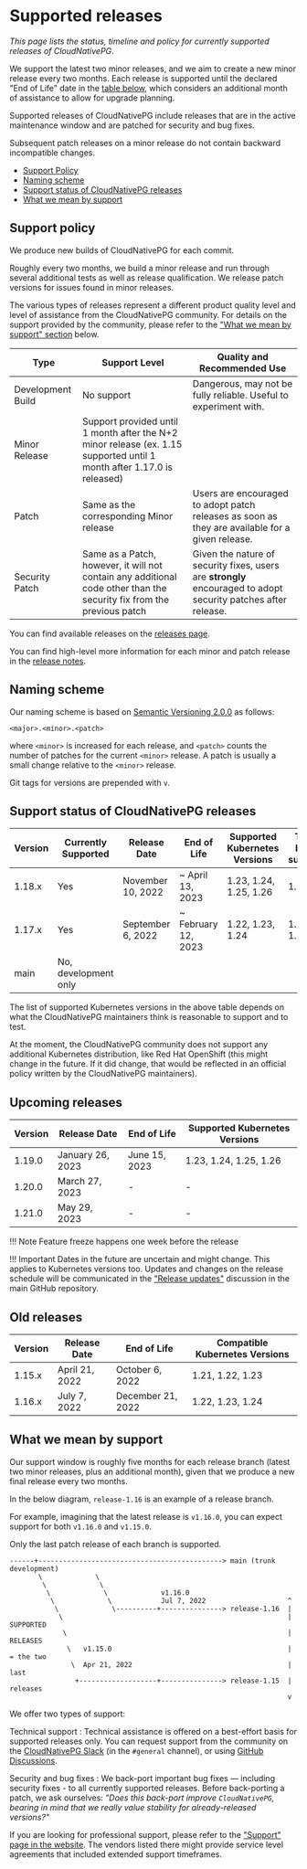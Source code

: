 # Supported releases

<!-- Inspired by https://github.com/istio/istio.io/blob/933b896c/content/en/docs/releases/supported-releases/index.md -->
<!-- Inspired by https://github.com/cert-manager/website/blob/009c5e41/content/docs/installation/supported-releases.md -->

*This page lists the status, timeline and policy for currently supported
releases of CloudNativePG*.

We support the latest two minor releases, and we aim to create a new minor
release every two months. Each release is supported until the declared
"End of Life" date in the [table below](#support-status-of-cloudnativepg-releases),
which considers an additional month of assistance to allow for upgrade
planning.

Supported releases of CloudNativePG include releases that are in the active
maintenance window and are patched for security and bug fixes.

Subsequent patch releases on a minor release do not contain backward
incompatible changes.

* [Support Policy](#support-policy)
* [Naming scheme](#naming-scheme)
* [Support status of CloudNativePG releases](#support-status-of-cloudnativepg-releases)
* [What we mean by support](#what-we-mean-by-support)

## Support policy

We produce new builds of CloudNativePG for each commit.

Roughly every two months, we build a minor release and run through several
additional tests as well as release qualification. We release patch versions
for issues found in minor releases.

The various types of releases represent a different product quality level and
level of assistance from the CloudNativePG community.
For details on the support provided by the community, please refer to the
["What we mean by support" section](#what-we-mean-by-support) below.

| Type              | Support Level                                                                                                         | Quality and Recommended Use                                                                                    |
|-------------------|-----------------------------------------------------------------------------------------------------------------------|----------------------------------------------------------------------------------------------------------------|
| Development Build | No support                                                                                                            | Dangerous, may not be fully reliable. Useful to experiment with.                                               |
| Minor Release     | Support provided until 1 month after the N+2 minor release (ex. 1.15 supported until 1 month after 1.17.0 is released)|
| Patch             | Same as the corresponding Minor release                                                                               | Users are encouraged to adopt patch releases as soon as they are available for a given release.                |
| Security Patch    | Same as a Patch, however, it will not contain any additional code other than the security fix from the previous patch | Given the nature of security fixes, users are **strongly** encouraged to adopt security patches after release. |

You can find available releases on the [releases page](https://github.com/cloudnative-pg/cloudnative-pg/releases).

You can find high-level more information for each minor and patch release in the [release notes](release_notes.md).

## Naming scheme

Our naming scheme is based on [Semantic Versioning 2.0.0](https://semver.org/)
as follows:

```
<major>.<minor>.<patch>
```

where `<minor>` is increased for each release, and `<patch>` counts the number of patches for the
current `<minor>` release. A patch is usually a small change relative to the `<minor>` release.

Git tags for versions are prepended with `v`.

## Support status of CloudNativePG releases

| Version         | Currently Supported  | Release Date      | End of Life              | Supported Kubernetes Versions | Tested, but not supported |
|-----------------|----------------------|-------------------|--------------------------|-------------------------------|---------------------------|
| 1.18.x          | Yes                  | November 10, 2022 | ~ April 13, 2023         | 1.23, 1.24, 1.25, 1.26        | 1.22                      |
| 1.17.x          | Yes                  | September 6, 2022 | ~ February 12, 2023      | 1.22, 1.23, 1.24              | 1.19, 1.20, 1.21          |
| main            | No, development only |                   |                          |                               |                           |

The list of supported Kubernetes versions in the above table depends on what
the CloudNativePG maintainers think is reasonable to support and to test.

At the moment, the CloudNativePG community does not support any additional
Kubernetes distribution, like Red Hat OpenShift (this might change in the
future. If it did change, that would be reflected in an official policy written
by the CloudNativePG maintainers).

## Upcoming releases

| Version         | Release Date     | End of Life               | Supported Kubernetes Versions |
|-----------------|------------------|---------------------------|-------------------------------|
| 1.19.0          | January 26, 2023 | June 15, 2023             | 1.23, 1.24, 1.25, 1.26        |
| 1.20.0          | March 27, 2023   | -                         | -                             |
| 1.21.0          | May 29, 2023     | -                         | -                             |

!!! Note
    Feature freeze happens one week before the release

!!! Important
    Dates in the future are uncertain and might change. This applies to Kubernetes versions too.
    Updates and changes on the release schedule will be communicated in the
    ["Release updates"](https://github.com/cloudnative-pg/cloudnative-pg/discussions/categories/release-updates)
    discussion in the main GitHub repository.

## Old releases

| Version         | Release Date      | End of Life              | Compatible Kubernetes Versions |
|-----------------|-------------------|--------------------------|--------------------------------|
| 1.15.x          | April 21, 2022    | October 6, 2022          | 1.21, 1.22, 1.23               |
| 1.16.x          | July 7, 2022      | December 21, 2022      | 1.22, 1.23, 1.24              |


## What we mean by support

Our support window is roughly five months for each release branch (latest two
minor releases, plus an additional month), given that we produce a new final
release every two months.

In the below diagram, `release-1.16` is an example of a release branch.

For example, imagining that the latest release is `v1.16.0`, you can expect
support for both `v1.16.0` and `v1.15.0`.

Only the last patch release of each branch is supported.

```diagram
------+---------------------------------------------> main (trunk development)
       \             \
        \             \
         \             \             v1.16.0
          \             \            Jul 7, 2022                    ^
           \             \----------+---------------> release-1.16  |
            \                                                       | SUPPORTED
             \                                                      | RELEASES
              \   v1.15.0                                           | = the two
               \  Apr 21, 2022                                      |   last
                +-------------------+---------------> release-1.15  |   releases
                                                                    v
```

We offer two types of support:

Technical support
:   Technical assistance is offered on a best-effort basis for supported
    releases only. You can request support from the community on the
    [CloudNativePG Slack](https://cloudnativepg.slack.com/) (in the `#general` channel),
    or using [GitHub Discussions](https://github.com/cloudnative-pg/cloudnative-pg/discussions).

Security and bug fixes
:   We back-port important bug fixes — including security fixes - to all
    currently supported releases. Before back-porting a patch, we ask ourselves:
    *"Does this back-port improve `CloudNativePG`, bearing in mind that we really
    value stability for already-released versions?"*

If you are looking for professional support, please refer to the
["Support" page in the website](https://cloudnative-pg.io/support/).
The vendors listed there might provide service level agreements that included
extended support timeframes.

